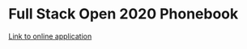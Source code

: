# Full Stack Open 2020 Phonebook

[Link to online application](https://shrouded-sea-12695.herokuapp.com/)